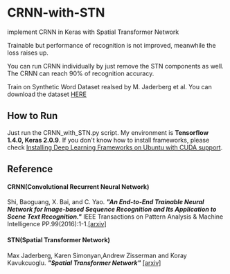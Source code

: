 # CRNN-with-STN
implement CRNN in Keras with Spatial Transformer  Network


Trainable but performance of recognition is not improved, meanwhile the loss raises up.

You can run CRNN individually by just remove the STN components as well. The CRNN can reach 90% of recognition accuracy.

Train on Synthetic Word Dataset realsed by M. Jaderberg et al. You can download the dataset [HERE](http://www.robots.ox.ac.uk/~vgg/data/text/#sec-synth)


## How to Run
Just run the CRNN_with_STN.py script.
My environment is **Tensorflow 1.4.0, Keras 2.0.9**. If you don't know how to install frameworks, please check [
Installing Deep Learning Frameworks on Ubuntu with CUDA support](https://www.learnopencv.com/installing-deep-learning-frameworks-on-ubuntu-with-cuda-support/).


## Reference
#### CRNN(Convolutional Recurrent Neural Network)
Shi, Baoguang, X. Bai, and C. Yao. ***"An End-to-End Trainable Neural Network for Image-based Sequence Recognition and Its Application to Scene Text Recognition."*** IEEE Transactions on Pattern Analysis & Machine Intelligence PP.99(2016):1-1.[[arxiv]](https://arxiv.org/abs/1507.05717)
#### STN(Spatial Transformer Network)
Max Jaderberg, Karen Simonyan,Andrew Zisserman and Koray Kavukcuoglu. ***"Spatial Transformer Network"*** [[arxiv]](https://arxiv.org/abs/1506.02025)

